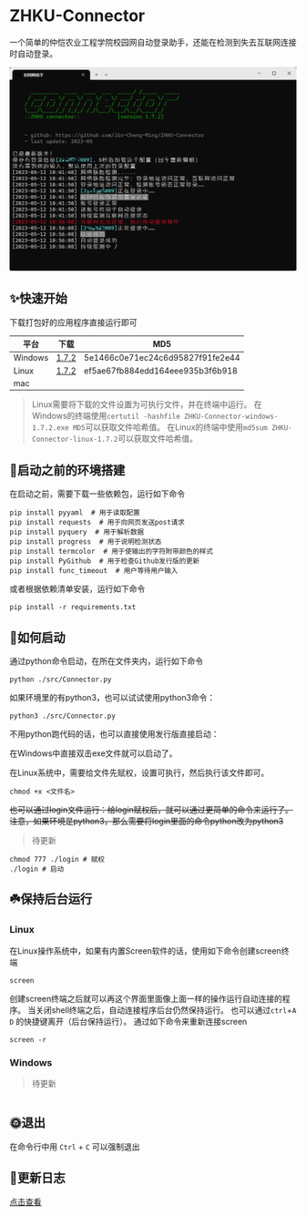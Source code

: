 # ZHKU-Connector

一个简单的仲恺农业工程学院校园网自动登录助手，还能在检测到失去互联网连接时自动登录。

![使用界面](img/img.png)

## ✨快速开始

下载打包好的应用程序直接运行即可

| 平台      | 下载                                                                                                                 | MD5                              |
|---------|--------------------------------------------------------------------------------------------------------------------|----------------------------------|
| Windows | [1.7.2](https://github.com/Jin-Cheng-Ming/ZHKU-Connector/releases/download/1.7.2/ZHKU-Connector-windows-1.7.1.exe) | 5e1466c0e71ec24c6d95827f91fe2e44 |
| Linux   | [1.7.2](https://github.com/Jin-Cheng-Ming/ZHKU-Connector/releases/download/1.7.2/ZHKU-Connector-linux-1.7.2)       | ef5ae67fb884edd164eee935b3f6b918 |
| mac     |                                                                                                                    |                                  |

> Linux需要将下载的文件设置为可执行文件，并在终端中运行。
> 在Windows的终端使用`certutil -hashfile ZHKU-Connector-windows-1.7.2.exe MD5`可以获取文件哈希值。
> 在Linux的终端中使用`md5sum ZHKU-Connector-linux-1.7.2`可以获取文件哈希值。

## 🚧启动之前的环境搭建

在启动之前，需要下载一些依赖包，运行如下命令

```shell
pip install pyyaml  # 用于读取配置
pip install requests  # 用于向网页发送post请求
pip install pyquery  # 用于解析数据
pip install progress  # 用于说明检测状态
pip install termcolor  # 用于使输出的字符附带颜色的样式
pip install PyGithub  # 用于检查Github发行版的更新
pip install func_timeout  # 用户等待用户输入
```

或者根据依赖清单安装，运行如下命令

```shell
pip install -r requirements.txt
```

## 🍕如何启动

通过python命令启动，在所在文件夹内，运行如下命令

```shell
python ./src/Connector.py
```

如果环境里的有python3，也可以试试使用python3命令：

```shell
python3 ./src/Connector.py
```

不用python跑代码的话，也可以直接使用发行版直接启动：

在Windows中直接双击exe文件就可以启动了。

在Linux系统中，需要给文件先赋权，设置可执行，然后执行该文件即可。

```shell
chmod +x <文件名>
```

~~也可以通过login文件运行：给login赋权后，就可以通过更简单的命令来运行了。
注意，如果环境是python3，那么需要将login里面的命令python改为python3~~

> 待更新

```shell
chmod 777 ./login # 赋权
./login # 启动
```

## ☘️保持后台运行

### Linux

在Linux操作系统中，如果有内置Screen软件的话，使用如下命令创建screen终端

```shell
screen
```

创建screen终端之后就可以再这个界面里面像上面一样的操作运行自动连接的程序。
当关闭shell终端之后，自动连接程序后台仍然保持运行。
也可以通过`ctrl`+`A` `D` 的快捷键离开（后台保持运行）。
通过如下命令来重新连接screen

```shell
screen -r
```

### Windows

> 待更新

```shell

```

## 🌞退出

在命令行中用 `Ctrl` + `C` 可以强制退出

## 📑更新日志

[点击查看](./HISTORY.md)